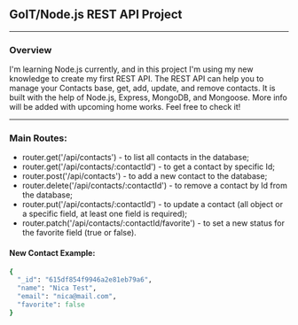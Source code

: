 ## GoIT/Node.js REST API Project

***

### Overview
I'm learning Node.js currently, and in this project I'm using my new knowledge to create my first REST API. The REST API can help you to manage your Contacts base, get, add, update, and remove contacts. It is built with the help of Node.js, Express, MongoDB, and Mongoose. More info will be added with upcoming home works.
Feel free to check it!

***

### Main Routes:
- router.get('/api/contacts') - to list all contacts in the database;
- router.get('/api/contacts/:contactId') - to get a contact by specific Id;
- router.post('/api/contacts') - to add a new contact to the database;
- router.delete('/api/contacts/:contactId') - to remove a contact by Id from the database;
- router.put('/api/contacts/:contactId') - to update a contact (all object or a specific field, at least one field is required);
- router.patch('/api/contacts/:contactId/favorite') - to set a new status for the favorite field (true or false).

#### New Contact Example:

```ruby
{
  "_id": "615df854f9946a2e81eb79a6",
  "name": "Nica Test",
  "email": "nica@mail.com",
  "favorite": false
}
```



